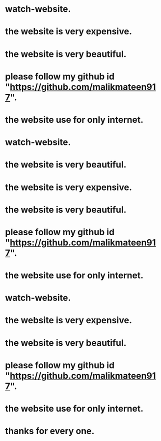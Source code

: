 # watch-website.
# the website is very expensive.
# the website is very beautiful.
# please follow my github id "https://github.com/malikmateen917".
# the website use for only internet.

# watch-website.
# the website is very beautiful.


# the website is very expensive.
# the website is very beautiful.

# please follow my github id "https://github.com/malikmateen917".
# the website use for only internet.


# watch-website.
# the website is very expensive.
# the website is very beautiful.
# please follow my github id "https://github.com/malikmateen917".
# the website use for only internet.





# thanks for every one.
